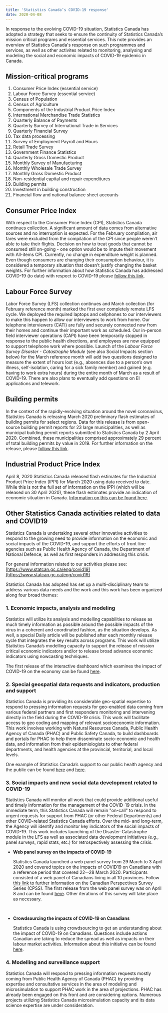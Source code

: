 ```yaml
---
title: 'Statistics Canada’s COVID-19 response'
date: 2020-04-08
---
```


In response to the evolving COVID-19 situation, Statistics Canada has adopted a
strategy that seeks to ensure the continuity of Statistics Canada’s mission
critical programs and essential services. This note provides an overview of
Statistics Canada's response on such programmes and services, as well as other
activites related to monitoring, analysing and modeling the social and economic
impacts of COVID-19 epidemic in Canada.

## Mission-critical programs

1. Consumer Price Index (essential service)
2. Labour Force Survey (essential service)
3. Census of Population
4. Census of Agriculture
5. Components of the Industrial Product Price Index
6. International Merchandise Trade Statistics
7. Quarterly Balance of Payments
8. Quarterly Survey of International Trade in Services
9. Quarterly Financial Survey
10. Tax data processing
11. Survey of Employment Payroll and Hours
12. Retail Trade Survey
13. Government Finance Statistics
14. Quarterly Gross Domestic Product
15. Monthly Survey of Manufacturing
16. Monthly Wholesale Trade Survey
17. Monthly Gross Domestic Product
18. Non-residential capital and repair expenditures
19. Building permits
20. Investment in building construction
21. Financial flow and national balance sheet accounts

## Consumer Price Index

With respect to the Consumer Price Index (CPI), Statistics Canada continues
collection. A significant amount of data comes from alternative sources and no
interruption is expected. For the February compilation, air fares were excluded
from the compilation of the CPI since people weren't able to take their flights.
Decision on how to treat goods that cannot be consumed still on-going - one
option would be to impute their movement with All-items CPI. Currently, no
change in expenditure weight is planned. Even though consumers are changing
their consumption behaviour, it is considered a temporary situation that doesn’t
justify changing the basket weights. For further information about how
Statistics Canada has addressed COVID-19 (to date) with respect to COVID-19
please
[follow this link](https://www150.statcan.gc.ca/n1/daily-quotidien/200318/dq200318a-eng.htm).

## Labour Force Survey

Labor Force Survey (LFS) collection continues and March collection (for February
reference month) marked the first ever completely remote LFS cycle. We deployed
the required laptops and cellphones to our interviewers to make this happen to
allow our interviewers to work from home. Our telephone interviewers (CATI) are
fully and securely connected now from their homes and continue their important
work as scheduled. Our in-person field interviewer operations (CAPI) have been
temporarily stopped in response to the public health directions, and employees
are now equipped to support telephone work where possible. Launch of the _Labour
Force Survey Disaster - Catastrophe Module_ (see also Social Impacts section
below) for the March reference month will add two questions designed to measure
the extent of hours lost (e.g., absences due to a person’s own illness,
self-isolation, caring for a sick family member) and gained (e.g. having to work
extra hours) during the entire month of March as a result of COVID-19. There are
also plans to eventually add questions on EI applications and telework.

## Building permits

In the context of the rapidly-evolving situation around the novel coronavirus,
Statistics Canada is releasing March 2020 preliminary flash estimates of
building permits for select regions. Data for this release is from open-source
building permit reports for 23 large municipalities, as well as municipal
building permit reports submitted to Statistics Canada by 2 April 2020.
Combined, these municipalities comprised approximately 29 percent of total
building permits by value in 2019. For further information on the release,
please
[follow this link](https://www150.statcan.gc.ca/n1/daily-quotidien/200408/dq200408a-eng.htm).

## Industrial Product Price Index

April 8, 2020 Statistics Canada released flash estimates for the Industrial
Product Price Index (IPPI) for March 2020 using data received to date. While
this is not the full set of information on the IPPI (which will be released on
30 April 2020), these flash estimates provide an indication of economic
situation in Canada.
[Information on this can be found here](https://www150.statcan.gc.ca/n1/daily-quotidien/200408/dq200408e-eng.htm).

## Other Statistics Canada activities related to data and COVID19

Statistics Canada is undertaking several other innovative activities to respond
to the growing need to provide information on the economic and social impacts of
the COVID-19, and support the efforts of front-line agencies such as Public
Health Agency of Canada, the Department of National Defence, as well as first
responders in addressing this crisis.

For general information related to our activities please see:
[https://www.statcan.gc.ca/eng/covid19](https://www.statcan.gc.ca/eng/covid19)

Statistics Canada has adopted has set up a multi-disciplinary team to address
various data needs and the work and this work has been organized along four
broad themes:

### 1. Economic impacts, analysis and modeling

Statistics will utilize its analysis and modelling capabilities to release as
much timely information as possible around the possible impacts of the virus in
a coherent and coordinated fashion, as the situation develops. As well, a
special Daily article will be published after each monthly release cycle that
integrates the key results across programs. This work will utilize Statistics
Canada’s modelling capacity to support the release of mission critical economic
indicators and/or to release broad advance economic indicators using nowcasting
techniques.

The first release of the interactive dashboard which examines the impact of
COVID-19 on the economy can be found
[here](https://www150.statcan.gc.ca/n1/daily-quotidien/200326/dq200326b-eng.htm).

### 2. Special geospatial data requests and indicators, production and support

Statistics Canada is providing its considerable geo-spatial expertise to respond
to pressing information requests for geo-enabled data coming from various
federal partners and first responders monitoring and intervening directly in the
field during the COVID-19 crisis. This work will facilitate access to geo coding
and mapping of relevant socioeconomic information. This work involves working
with Natural Resources Canada, Public Health Agency of Canada (PHAC) and Public
Safety Canada, to build dashboards and portals for PHAC to help them disseminate
socio-economic and health data, and information from their epidemiologists to
other federal departments, and health agencies at the provincial, territorial,
and local levels.

One example of Statistics Canada’s support to our public health agency and the
public can be found
[here](https://phac-aspc.maps.arcgis.com/apps/opsdashboard/index.html#/e968bf79f4694b5ab290205e05cfcda6)
and
[here](https://www150.statcan.gc.ca/n1/daily-quotidien/200330/dq200330b-eng.htm).

### 3. Social impacts and new social data development related to COVID-19

Statistics Canada will monitor all work that could provide additional useful and
timely information for the management of the COVID-19 crisis. In the immediate
term, this Statistics Canada will remain "on-call" to respond to urgent requests
for support from PHAC (or other Federal Departments) and other COVID-related
Statistics Canada efforts. Over the mid- and long-term, the Agency will identify
and monitor key indicators of the social impacts of COVID-19. This work includes
launching of the Disaster-Catastrophe module in the LFS as well as associated
data development initiatives (e.g., panel surveys, rapid stats, etc.) for
retrospectively assessing the crisis.

- **Web panel survey on the impacts of COVID-19**

  Statistics Canada launched a web panel survey from 29 March to 3 April 2020
  and covered topics on the impacts of COVID19 on Canadians with a reference
  period that covered 22--28 March 2020. Participants consisted of a web panel
  of Canadians living in all 10 provinces. Follow
  [this link](https://www23.statcan.gc.ca/imdb/p3Instr.pl?Function=assembleInstr&lang=en&Item_Id=1280238)
  to further information on the Canadian Perspectives Survey Series (CPSS). The
  first release from the web panel survey was on April 8 and can be found
  [here](https://www150.statcan.gc.ca/n1/pub/11-627-m/11-627-m2020029-eng.htm).
  Other iterations of this survey will take place as necessary.

  <br/>

- **Crowdsourcing the impacts of COVID-19 on Canadians**

  Statistics Canada is using crowdsourcing to get an understanding about the
  impact of COVID-19 on Canadians. Questions include actions Canadian are taking
  to reduce the spread as well as impacts on their labour market activities.
  Information about this initiative can be found
  [here](https://www.statcan.gc.ca/eng/survey/household/5311-COVID-19).

### 4. Modelling and surveillance support

Statistics Canada will respond to pressing information requests mostly coming
from Public Health Agency of Canada (PHAC) by providing expertise and
consultative services in the area of modeling and microsimulation to support
PHAC work in the area of projections. PHAC has already been engaged on this
front and are considering options. Numerous projects utilizing Statistics Canada
microsimulation capacity and its data science expertise are under consideration.
